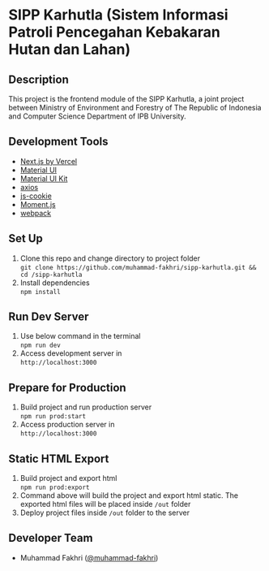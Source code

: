 # SIPP Karhutla (Sistem Informasi Patroli Pencegahan Kebakaran Hutan dan Lahan)

## Description

This project is the frontend module of the SIPP Karhutla, a joint project between Ministry of Environment and Forestry of The Republic of Indonesia and Computer Science Department of IPB University.

## Development Tools

-   [Next.js by Vercel](https://nextjs.org)
-   [Material UI](https://material-ui.com)
-   [Material UI Kit](https://www.creative-tim.com/product/nextjs-material-kit)
-   [axios](https://github.com/axios/axios)
-   [js-cookie](https://github.com/js-cookie/js-cookie)
-   [Moment.js](https://momentjs.com)
-   [webpack](https://webpack.js.org)

## Set Up

1. Clone this repo and change directory to project folder  
   `git clone https://github.com/muhammad-fakhri/sipp-karhutla.git && cd /sipp-karhutla`
2. Install dependencies  
   `npm install`

## Run Dev Server

1. Use below command in the terminal  
   `npm run dev`
2. Access development server in  
   `http://localhost:3000`

## Prepare for Production

1. Build project and run production server  
   `npm run prod:start`
2. Access production server in  
   `http://localhost:3000`

## Static HTML Export

1. Build project and export html  
   `npm run prod:export`
2. Command above will build the project and export html static. The exported html files will be placed inside `/out` folder
2. Deploy project files inside `/out` folder to the server

## Developer Team

-   Muhammad Fakhri ([@muhammad-fakhri](https://github.com/muhammad-fakhri))
